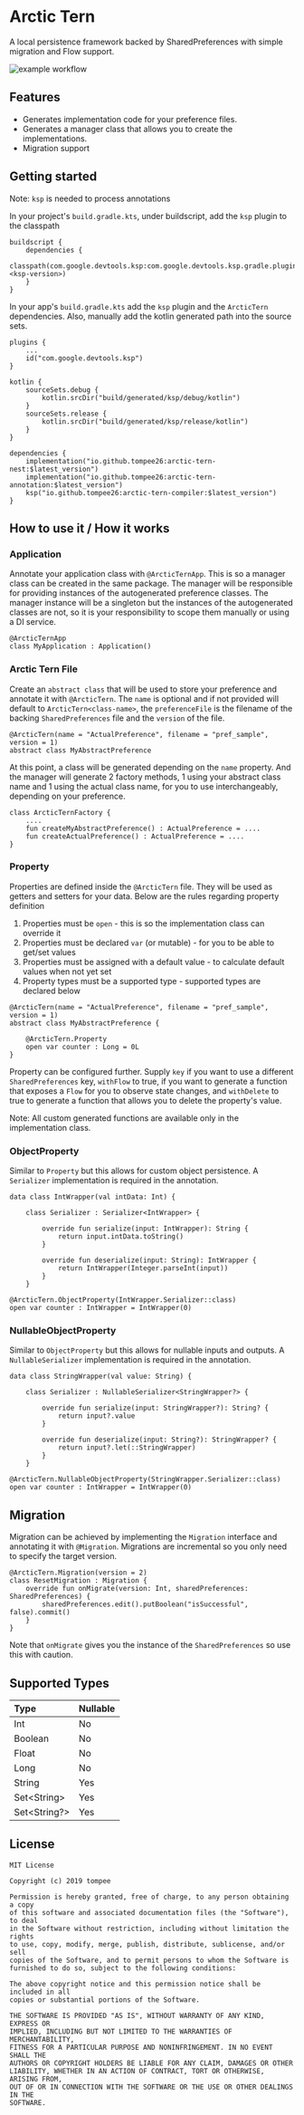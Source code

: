 # Arctic Tern
A local persistence framework backed by SharedPreferences with simple migration and Flow support.

![example workflow](https://github.com/tompee26/arctic-tern/actions/workflows/build.yaml/badge.svg)

## Features
- Generates implementation code for your preference files.
- Generates a manager class that allows you to create the implementations.
- Migration support

## Getting started
Note: `ksp` is needed to process annotations

In your project's `build.gradle.kts`, under buildscript, add the `ksp` plugin to the classpath

```
buildscript {
    dependencies {
        classpath(com.google.devtools.ksp:com.google.devtools.ksp.gradle.plugin:<ksp-version>)
    }
}
```

In your app's `build.gradle.kts` add the `ksp` plugin and the `ArcticTern` dependencies. Also, manually add the kotlin generated path into the source sets.

```
plugins {
    ...
    id("com.google.devtools.ksp")
}

kotlin {
    sourceSets.debug {
        kotlin.srcDir("build/generated/ksp/debug/kotlin")
    }
    sourceSets.release {
        kotlin.srcDir("build/generated/ksp/release/kotlin")
    }
}

dependencies {
    implementation("io.github.tompee26:arctic-tern-nest:$latest_version")
    implementation("io.github.tompee26:arctic-tern-annotation:$latest_version")
    ksp("io.github.tompee26:arctic-tern-compiler:$latest_version")
}
```

## How to use it / How it works

### Application

Annotate your application class with `@ArcticTernApp`. This is so a manager class can be created in the same package. The manager will be responsible for providing
instances of the autogenerated preference classes. The manager instance will be a singleton but the instances of the autogenerated classes are not, so it is your responsibility to scope them manually or using a DI service.

```
@ArcticTernApp
class MyApplication : Application()
```

### Arctic Tern File

Create an `abstract class` that will be used to store your preference and annotate it with `@ArcticTern`. The `name` is optional and if not provided will default to `ArcticTern<class-name>`, the `preferenceFile` is the filename of the backing `SharedPreferences` file and the `version` of the file.


```
@ArcticTern(name = "ActualPreference", filename = "pref_sample", version = 1)
abstract class MyAbstractPreference
```

At this point, a class will be generated depending on the `name` property. And the manager will generate 2 factory methods, 1 using your abstract class name and 1 using the actual class name, for you to use interchangeably, depending on your preference.

```
class ArcticTernFactory {
    ....
    fun createMyAbstractPreference() : ActualPreference = ....
    fun createActualPreference() : ActualPreference = ....
}
```

### Property

Properties are defined inside the `@ArcticTern` file. They will be used as getters and setters for your data. Below are the rules regarding property definition
1. Properties must be `open` - this is so the implementation class can override it
2. Properties must be declared `var` (or mutable) - for you to be able to get/set values
3. Properties must be assigned with a default value - to calculate default values when not yet set
4. Property types must be a supported type - supported types are declared below

```
@ArcticTern(name = "ActualPreference", filename = "pref_sample", version = 1)
abstract class MyAbstractPreference {

    @ArcticTern.Property
    open var counter : Long = 0L
}
```

Property can be configured further. Supply `key` if you want to use a different `SharedPreferences` key, `withFlow` to true, if you want to generate a function that exposes a `Flow` for you to observe state changes, and `withDelete` to true to generate a function that allows you to delete the property's value.

Note: All custom generated functions are available only in the implementation class.

### ObjectProperty

Similar to `Property` but this allows for custom object persistence. A `Serializer` implementation is required in the annotation.

```
data class IntWrapper(val intData: Int) {

    class Serializer : Serializer<IntWrapper> {

        override fun serialize(input: IntWrapper): String {
            return input.intData.toString()
        }

        override fun deserialize(input: String): IntWrapper {
            return IntWrapper(Integer.parseInt(input))
        }
    }
```

```
@ArcticTern.ObjectProperty(IntWrapper.Serializer::class)
open var counter : IntWrapper = IntWrapper(0)
```

### NullableObjectProperty

Similar to `ObjectProperty` but this allows for nullable inputs and outputs. A `NullableSerializer` implementation is required in the annotation.

```
data class StringWrapper(val value: String) {

    class Serializer : NullableSerializer<StringWrapper?> {

        override fun serialize(input: StringWrapper?): String? {
            return input?.value
        }

        override fun deserialize(input: String?): StringWrapper? {
            return input?.let(::StringWrapper)
        }
    }
```

```
@ArcticTern.NullableObjectProperty(StringWrapper.Serializer::class)
open var counter : IntWrapper = IntWrapper(0)
```

## Migration

Migration can be achieved by implementing the `Migration` interface and annotating it with `@Migration`. Migrations are incremental so you only need to specify the target version.

```
@ArcticTern.Migration(version = 2)
class ResetMigration : Migration {
    override fun onMigrate(version: Int, sharedPreferences: SharedPreferences) {
        sharedPreferences.edit().putBoolean("isSuccessful", false).commit()
    }
}
```

Note that `onMigrate` gives you the instance of the `SharedPreferences` so use this with caution.

## Supported Types

| Type          | Nullable    |
|:--------------|:------------|
| Int           | No          |
| Boolean       | No          |
| Float         | No          |
| Long          | No          |
| String        | Yes         |
| Set\<String\> | Yes         |
| Set<String?>  | Yes         |

## License
```
MIT License

Copyright (c) 2019 tompee

Permission is hereby granted, free of charge, to any person obtaining a copy
of this software and associated documentation files (the "Software"), to deal
in the Software without restriction, including without limitation the rights
to use, copy, modify, merge, publish, distribute, sublicense, and/or sell
copies of the Software, and to permit persons to whom the Software is
furnished to do so, subject to the following conditions:

The above copyright notice and this permission notice shall be included in all
copies or substantial portions of the Software.

THE SOFTWARE IS PROVIDED "AS IS", WITHOUT WARRANTY OF ANY KIND, EXPRESS OR
IMPLIED, INCLUDING BUT NOT LIMITED TO THE WARRANTIES OF MERCHANTABILITY,
FITNESS FOR A PARTICULAR PURPOSE AND NONINFRINGEMENT. IN NO EVENT SHALL THE
AUTHORS OR COPYRIGHT HOLDERS BE LIABLE FOR ANY CLAIM, DAMAGES OR OTHER
LIABILITY, WHETHER IN AN ACTION OF CONTRACT, TORT OR OTHERWISE, ARISING FROM,
OUT OF OR IN CONNECTION WITH THE SOFTWARE OR THE USE OR OTHER DEALINGS IN THE
SOFTWARE.
```
